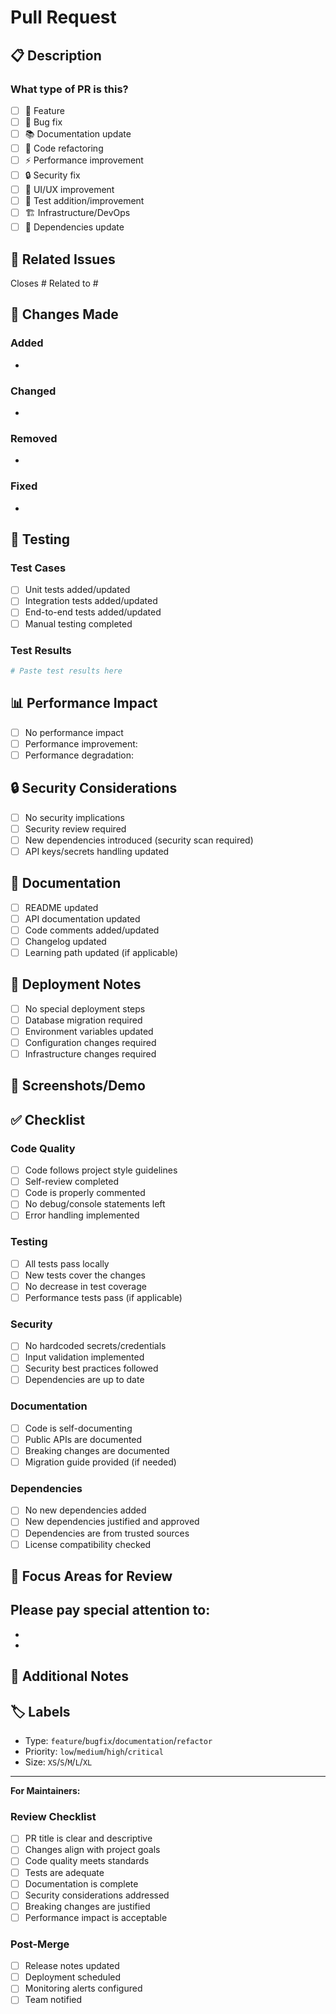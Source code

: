 # Pull Request

## 📋 Description

<!-- Provide a brief description of the changes -->

### What type of PR is this?
- [ ] 🚀 Feature
- [ ] 🐛 Bug fix
- [ ] 📚 Documentation update
- [ ] 🔧 Code refactoring
- [ ] ⚡ Performance improvement
- [ ] 🔒 Security fix
- [ ] 🎨 UI/UX improvement
- [ ] 🧪 Test addition/improvement
- [ ] 🏗️ Infrastructure/DevOps
- [ ] 🔄 Dependencies update

## 🔗 Related Issues

<!-- Link to related issues -->
Closes #<!-- issue number -->
Related to #<!-- issue number -->

## 📝 Changes Made

<!-- Describe the changes in detail -->

### Added
- 

### Changed
- 

### Removed
- 

### Fixed
- 

## 🧪 Testing

<!-- Describe how you tested your changes -->

### Test Cases
- [ ] Unit tests added/updated
- [ ] Integration tests added/updated
- [ ] End-to-end tests added/updated
- [ ] Manual testing completed

### Test Results
```bash
# Paste test results here
```

## 📊 Performance Impact

<!-- If applicable, describe performance implications -->

- [ ] No performance impact
- [ ] Performance improvement: <!-- describe -->
- [ ] Performance degradation: <!-- describe and justify -->

## 🔒 Security Considerations

<!-- Describe any security implications -->

- [ ] No security implications
- [ ] Security review required
- [ ] New dependencies introduced (security scan required)
- [ ] API keys/secrets handling updated

## 📖 Documentation

<!-- Check all that apply -->

- [ ] README updated
- [ ] API documentation updated
- [ ] Code comments added/updated
- [ ] Changelog updated
- [ ] Learning path updated (if applicable)

## 🚀 Deployment Notes

<!-- Any special deployment considerations -->

- [ ] No special deployment steps
- [ ] Database migration required
- [ ] Environment variables updated
- [ ] Configuration changes required
- [ ] Infrastructure changes required

## 📸 Screenshots/Demo

<!-- If applicable, add screenshots or demo videos -->

## ✅ Checklist

### Code Quality
- [ ] Code follows project style guidelines
- [ ] Self-review completed
- [ ] Code is properly commented
- [ ] No debug/console statements left
- [ ] Error handling implemented

### Testing
- [ ] All tests pass locally
- [ ] New tests cover the changes
- [ ] No decrease in test coverage
- [ ] Performance tests pass (if applicable)

### Security
- [ ] No hardcoded secrets/credentials
- [ ] Input validation implemented
- [ ] Security best practices followed
- [ ] Dependencies are up to date

### Documentation
- [ ] Code is self-documenting
- [ ] Public APIs are documented
- [ ] Breaking changes are documented
- [ ] Migration guide provided (if needed)

### Dependencies
- [ ] No new dependencies added
- [ ] New dependencies justified and approved
- [ ] Dependencies are from trusted sources
- [ ] License compatibility checked

## 🎯 Focus Areas for Review

<!-- Guide reviewers on what to focus on -->

Please pay special attention to:
- 
- 
- 

## 💭 Additional Notes

<!-- Any additional information for reviewers -->

## 🏷️ Labels

<!-- Suggested labels (will be added by maintainers) -->
- Type: `feature`/`bugfix`/`documentation`/`refactor`
- Priority: `low`/`medium`/`high`/`critical`
- Size: `XS`/`S`/`M`/`L`/`XL`

---

**For Maintainers:**

### Review Checklist
- [ ] PR title is clear and descriptive
- [ ] Changes align with project goals
- [ ] Code quality meets standards
- [ ] Tests are adequate
- [ ] Documentation is complete
- [ ] Security considerations addressed
- [ ] Breaking changes are justified
- [ ] Performance impact is acceptable

### Post-Merge
- [ ] Release notes updated
- [ ] Deployment scheduled
- [ ] Monitoring alerts configured
- [ ] Team notified 